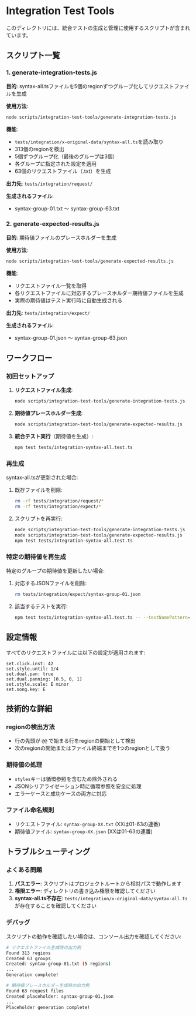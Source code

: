 # Integration Test Tools

このディレクトリには、統合テストの生成と管理に使用するスクリプトが含まれています。

## スクリプト一覧

### 1. generate-integration-tests.js

**目的**: syntax-all.tsファイルを5個のregionずつグループ化してリクエストファイルを生成

**使用方法**:
```bash
node scripts/integration-test-tools/generate-integration-tests.js
```

**機能**:
- `tests/integration/x-original-data/syntax-all.ts`を読み取り
- 313個のregionを検出
- 5個ずつグループ化（最後のグループは3個）
- 各グループに指定された設定を適用
- 63個のリクエストファイル（.txt）を生成

**出力先**: `tests/integration/request/`

**生成されるファイル**:
- syntax-group-01.txt ～ syntax-group-63.txt

### 2. generate-expected-results.js

**目的**: 期待値ファイルのプレースホルダーを生成

**使用方法**:
```bash
node scripts/integration-test-tools/generate-expected-results.js
```

**機能**:
- リクエストファイル一覧を取得
- 各リクエストファイルに対応するプレースホルダー期待値ファイルを生成
- 実際の期待値はテスト実行時に自動生成される

**出力先**: `tests/integration/expect/`

**生成されるファイル**:
- syntax-group-01.json ～ syntax-group-63.json

## ワークフロー

### 初回セットアップ

1. **リクエストファイル生成**:
   ```bash
   node scripts/integration-test-tools/generate-integration-tests.js
   ```

2. **期待値プレースホルダー生成**:
   ```bash
   node scripts/integration-test-tools/generate-expected-results.js
   ```

3. **統合テスト実行**（期待値を生成）:
   ```bash
   npm test tests/integration-syntax-all.test.ts
   ```

### 再生成

syntax-all.tsが更新された場合:

1. 既存ファイルを削除:
   ```bash
   rm -rf tests/integration/request/*
   rm -rf tests/integration/expect/*
   ```

2. スクリプトを再実行:
   ```bash
   node scripts/integration-test-tools/generate-integration-tests.js
   node scripts/integration-test-tools/generate-expected-results.js
   npm test tests/integration-syntax-all.test.ts
   ```

### 特定の期待値を再生成

特定のグループの期待値を更新したい場合:

1. 対応するJSONファイルを削除:
   ```bash
   rm tests/integration/expect/syntax-group-01.json
   ```

2. 該当するテストを実行:
   ```bash
   npm test tests/integration-syntax-all.test.ts -- --testNamePattern="Group 01"
   ```

## 設定情報

すべてのリクエストファイルには以下の設定が適用されます:

```
set.click.inst: 42
set.style.until: 1/4
set.dual.pan: true
set.dual.panning: [0.5, 0, 1]
set.style.scale: E minor
set.song.key: E
```

## 技術的な詳細

### regionの検出方法

- 行の先頭が `@@` で始まる行をregionの開始として検出
- 次のregionの開始またはファイル終端までを1つのregionとして扱う

### 期待値の処理

- `styles`キーは循環参照を含むため除外される
- JSONシリアライゼーション時に循環参照を安全に処理
- エラーケースと成功ケースの両方に対応

### ファイル命名規則

- リクエストファイル: `syntax-group-XX.txt` (XXは01-63の連番)
- 期待値ファイル: `syntax-group-XX.json` (XXは01-63の連番)

## トラブルシューティング

### よくある問題

1. **パスエラー**: スクリプトはプロジェクトルートから相対パスで動作します
2. **権限エラー**: ディレクトリの書き込み権限を確認してください
3. **syntax-all.ts不存在**: `tests/integration/x-original-data/syntax-all.ts`が存在することを確認してください

### デバッグ

スクリプトの動作を確認したい場合は、コンソール出力を確認してください:

```bash
# リクエストファイル生成時の出力例
Found 313 regions
Created 63 groups
Created: syntax-group-01.txt (5 regions)
...
Generation complete!

# 期待値プレースホルダー生成時の出力例  
Found 63 request files
Created placeholder: syntax-group-01.json
...
Placeholder generation complete!
```